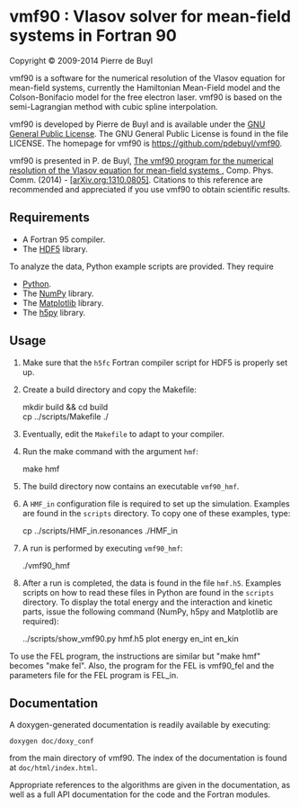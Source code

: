vmf90 : Vlasov solver for mean-field systems in Fortran 90
==========================================================

Copyright © 2009-2014 Pierre de Buyl

vmf90 is a software for the numerical resolution of the Vlasov equation for 
mean-field systems, currently the Hamiltonian Mean-Field model and the
Colson-Bonifacio model for the free electron laser. vmf90 is based
on the semi-Lagrangian method with cubic spline interpolation.

vmf90 is developed by Pierre de Buyl and is available under the [GNU General 
Public License](http://www.gnu.org/licenses/gpl.html).
The GNU General Public License is found in the file LICENSE.
The homepage for vmf90 is <https://github.com/pdebuyl/vmf90>.

vmf90 is presented in P. de Buyl, [The vmf90 program for the numerical
resolution of the Vlasov equation for mean-field systems
](http://dx.doi.org/10.1016/j.cpc.2014.03.004), Comp. Phys. Comm. (2014) -
[[arXiv.org:1310.0805]](http://arxiv.org/abs/1310.0805).
Citations to this reference are recommended and appreciated if you use vmf90 to
obtain scientific results.


Requirements
------------

* A Fortran 95 compiler.
* The [HDF5](http://www.hdfgroup.org/HDF5/) library.

To analyze the data, Python example scripts are provided. They require

* [Python](http://python.org/).
* The [NumPy](http://numpy.scipy.org/) library.
* The [Matplotlib](http://matplotlib.sourceforge.net/) library.
* The [h5py](http://www.h5py.org/) library.

Usage
-----

1. Make sure that the ``h5fc`` Fortran compiler script for HDF5 is properly set
   up.
2. Create a build directory and copy the Makefile:

    mkdir build && cd build  
    cp ../scripts/Makefile ./

3. Eventually, edit the ``Makefile`` to adapt to your compiler.
4. Run the make command with the argument ``hmf``:

    make hmf

5. The build directory now contains an executable ``vmf90_hmf``.
6. A ``HMF_in`` configuration file is required to set up the
   simulation. Examples are found in the ``scripts`` directory. To copy one of
   these examples, type:

    cp ../scripts/HMF_in.resonances ./HMF_in

7. A run is performed by executing ``vmf90_hmf``:

    ./vmf90_hmf

8. After a run is completed, the data is found in the file ``hmf.h5``. Examples
   scripts on how to read these files in Python are found in the ``scripts``
   directory. To display the total energy and the interaction and kinetic parts,
   issue the following command (NumPy, h5py and Matplotlib are required):

    ../scripts/show_vmf90.py hmf.h5 plot energy en_int en_kin

To use the FEL program, the instructions are similar but "make hmf" becomes
"make fel". Also, the program for the FEL is vmf90_fel and the parameters file
for the FEL program is FEL_in.

Documentation
-------------

A doxygen-generated documentation is readily available by executing:

    doxygen doc/doxy_conf

from the main directory of vmf90. The index of the documentation is found at
``doc/html/index.html``.

Appropriate references to the algorithms are given in the documentation, as well
as a full API documentation for the code and the Fortran modules.

